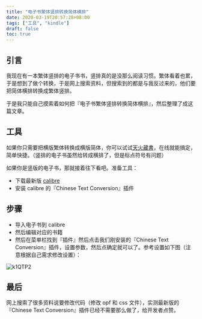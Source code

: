```yaml
---
title: "电子书繁体竖排转换简体横排"
date: 2020-03-19T20:57:28+08:00
tags: ["工具", "kindle"] 
draft: false
toc: true
---
```


## 引言

我现在有一本繁体竖排的电子书书，竖排真的是没那么阅读习惯。繁体看着也累，于是想到了做个转换，于是网上搜索资料，但搜索到的都是与我反过来的，他们要把简体横排转换成繁体竖排。

于是我只能自己摸索着如何把『电子书繁体竖排转换简体横排』，然后整理了成这篇文章。

<!--more-->

## 工具

如果你只需要把横版繁体转换成横版简体，你可以试试[天火藏書](http://ebook.cdict.info)，在线就能搞定，简单快捷。（竖排的电子书虽然给转成横排了，但是标点符号有问题）

如果你是竖版的电子书，那就接着往下看吧。准备工具：

- 下载最新版 [calibre](https://calibre-ebook.com/download)
- 安装 calibre 的『Chinese Text Conversion』插件

## 步骤

- 导入电子书到 calibre
- 然后编辑对应的书籍
- 然后在菜单栏找到『插件』然后点击我们刚安装的『Chinese Text Conversion』插件，设置参数，然后点确定就可以了。参考设置如下图（注意根据自己需求修改设置）：

![k1QTP2](https://blog-1251237404.cos.ap-guangzhou.myqcloud.com/k1QTP2.jpg)

## 最后

网上搜索了很多资料说要修改代码（修改 opf 和 css 文件），实测最新版的『Chinese Text Conversion』插件已经不需要那么做了，给开发者点赞。